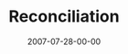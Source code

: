 ---
layout: message
category: message
series: "Fuel"
title: "Reconciliation"
date: 2007-07-28-00-00
message_id: 8
audio: "http://s3.amazonaws.com/crossroads-media/messages/audio/Fuel_07_07-29-07_Mingo.mp3"
audio-duration: "56:17"
explicit: false
---